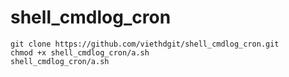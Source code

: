 # shell_cmdlog_cron
```
git clone https://github.com/viethdgit/shell_cmdlog_cron.git
chmod +x shell_cmdlog_cron/a.sh
shell_cmdlog_cron/a.sh
```

